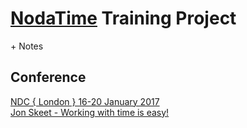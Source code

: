 # [NodaTime](https://nodatime.org "NodaTime") Training Project
\+ Notes

## Conference
[NDC { London } 16-20 January 2017](https://ndc-london.com "NDC { London } 16-20 January 2017")  
[Jon Skeet - Working with time is easy!](https://www.youtube.com/watch?v=saeKBuPewcU "Jon Skeet - Working with time is easy!")